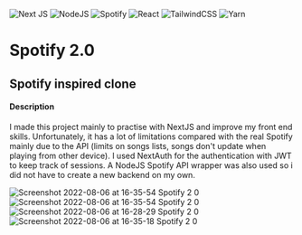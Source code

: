 ![Next JS](https://img.shields.io/badge/Next-black?style=for-the-badge&logo=next.js&logoColor=white)
![NodeJS](https://img.shields.io/badge/node.js-6DA55F?style=for-the-badge&logo=node.js&logoColor=white)
![Spotify](https://img.shields.io/badge/Spotify-1ED760?style=for-the-badge&logo=spotify&logoColor=white)
![React](https://img.shields.io/badge/react-%2320232a.svg?style=for-the-badge&logo=react&logoColor=%2361DAFB)
![TailwindCSS](https://img.shields.io/badge/tailwindcss-%2338B2AC.svg?style=for-the-badge&logo=tailwind-css&logoColor=white)
![Yarn](https://img.shields.io/badge/yarn-%232C8EBB.svg?style=for-the-badge&logo=yarn&logoColor=white)

# Spotify 2.0

## Spotify inspired clone

#### Description

I made this project mainly to practise with NextJS and
improve my front end skills.
Unfortunately, it has a lot of limitations compared with the real Spotify
mainly due to the API (limits on songs lists, songs don't update when playing from other device).
I used NextAuth for the authentication with JWT to keep track of sessions.
A NodeJS Spotify API wrapper was also used so i did not have to create a new backend on my own.


![Screenshot 2022-08-06 at 16-35-54 Spotify 2 0](https://user-images.githubusercontent.com/47676542/183284808-87b91009-9eb7-4ed4-b921-29c63ef9e37f.png)
![Screenshot 2022-08-06 at 16-35-54 Spotify 2 0](https://user-images.githubusercontent.com/47676542/183284814-52930cb4-93b1-4d5f-a7d5-1bcd6f161a0a.png)
![Screenshot 2022-08-06 at 16-28-29 Spotify 2 0](https://user-images.githubusercontent.com/47676542/183284819-7a037765-d756-4a9b-9156-e2e17ccef6ba.png)
![Screenshot 2022-08-06 at 16-35-18 Spotify 2 0](https://user-images.githubusercontent.com/47676542/183284822-d75967ef-3033-4eb9-9cbe-36e7c1181d1f.png)
